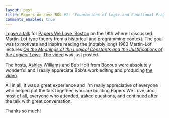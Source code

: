 ```yaml
---
layout: post
title: Papers We Love BOS #2: "Foundations of Logic and Functional Programming via Martin-Löf"
comments_enabled: true
---
```


[I gave a talk](https://www.youtube.com/watch?v=xRUPr322COQ&feature=youtu.be)
for
[Papers We Love, Boston](http://www.meetup.com/Papers-We-Love-Boston/events/203312152/)
on the 18th where I discussed Martin-Löf type theory from a historical
and programming context. The goal was to motivate and inspire reading
the (notably long) 1983 Martin-Löf lectures
[*On the Meanings of the Logical Constants and the Justifications of the Logical Laws*](https://github.com/michaelt/martin-lof/blob/master/pdfs/Meanings-of-the-Logical-Constants-1983.pdf?raw=true). [The video](https://www.youtube.com/watch?v=xRUPr322COQ&feature=youtu.be) was just posted.

The hosts, [Ashley Williams](https://twitter.com/ag_dubs) and
[Bob Holt](https://twitter.com/bobholt) from
[Bocoup](http://bocoup.com/) were absolutely wonderful and I really
appreciate Bob's work editing and producing
[the video](https://www.youtube.com/watch?v=xRUPr322COQ&feature=youtu.be).

All in all, it was a great experience and I'm really appreciative of
everyone who helped put the talk together, who are building Papers We
Love, and, most of all, everyone who attended, asked questions, and
continued after the talk with great conversation.

Thanks so much!
